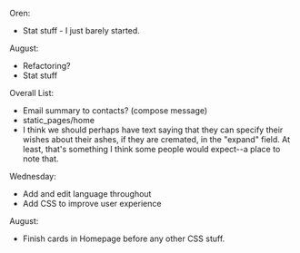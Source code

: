 Oren:
* Stat stuff - I just barely started.

August:
* Refactoring?
* Stat stuff


Overall List:
* Email summary to contacts? (compose message)
* static_pages/home
* I think we should perhaps have text saying that they can specify their wishes
    about their ashes, if they are cremated, in the "expand" field. At least,
    that's something I think some people would expect--a place to note that.

Wednesday:
* Add and edit language throughout
* Add CSS to improve user experience

August:
* Finish cards in Homepage before any other CSS stuff.

  <!-- <%= image_tag "project_photo1.jpeg", height: 200  %> -->
